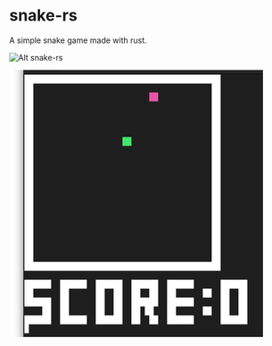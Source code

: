# snake-rs

A simple snake game made with rust.

![Alt snake-rs](https://github.com/saranblock3/snake-rs/assets/snake-rs.png)

<img src="./assets/snake-rs.png">
